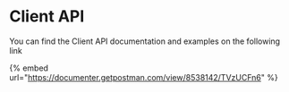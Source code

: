 # Client API

You can find the Client API documentation and examples on the following link

{% embed url="https://documenter.getpostman.com/view/8538142/TVzUCFn6" %}



